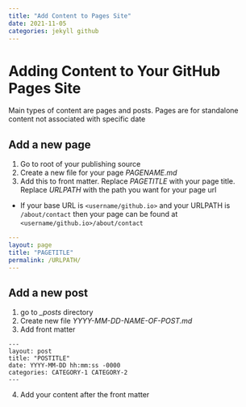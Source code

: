 ```yaml
---
title: "Add Content to Pages Site"
date: 2021-11-05
categories: jekyll github
---
```

# Adding Content to Your GitHub Pages Site

Main types of content are pages and posts. Pages are for standalone content not associated with specific date

## Add a new page
1. Go to root of your publishing source
2. Create a new file for your page _PAGENAME.md_
3. Add this to front matter. Replace _PAGETITLE_ with your page title. Replace _URLPATH_ with the path you want for your page url
- If your base URL is `<username/github.io>` and your URLPATH is `/about/contact` then your page can be found at `<username/github.io>/about/contact`
```yaml
---
layout: page
title: "PAGETITLE"
permalink: /URLPATH/
---
```

## Add a new post
1. go to *_posts* directory
2. Create new file *YYYY-MM-DD-NAME-OF-POST.md*
3.  Add front matter
```
---
layout: post
title: "POSTITLE"
date: YYYY-MM-DD hh:mm:ss -0000
categories: CATEGORY-1 CATEGORY-2
---
```
4. Add your content after the front matter
